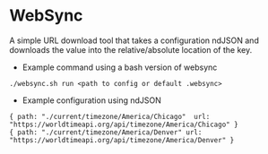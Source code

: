 # WebSync
A simple URL download tool that takes a configuration ndJSON and downloads the value into the relative/absolute location of the key.

- Example command using a bash version of websync

`./websync.sh run <path to config or default .websync>`

- Example configuration using ndJSON
```
{ path: "./current/timezone/America/Chicago"  url: "https://worldtimeapi.org/api/timezone/America/Chicago" }
{ path: "./current/timezone/America/Denver" url: "https://worldtimeapi.org/api/timezone/America/Denver" }
```
